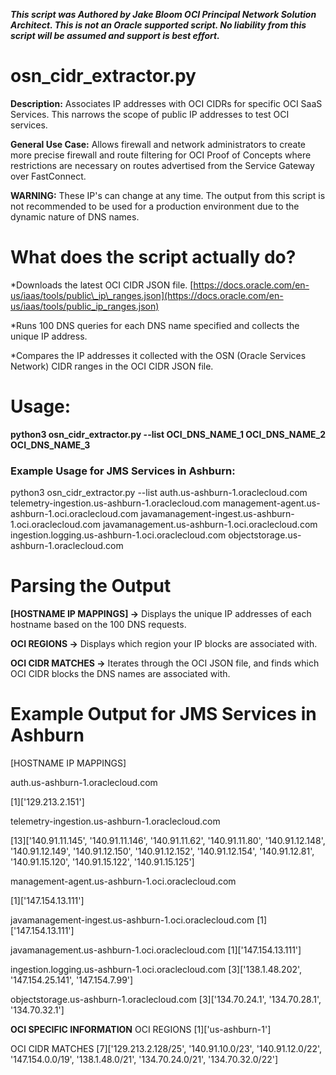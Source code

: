 ***This script was Authored by Jake Bloom OCI Principal Network Solution Architect. This is not an Oracle supported script. No liability from this script will be assumed and support is best effort.***

# osn\_cidr\_extractor.py

**Description:** Associates IP addresses with OCI CIDRs for specific OCI SaaS Services. This narrows the scope of public IP addresses to test OCI services.

**General Use Case:** Allows firewall and network administrators to create more precise firewall and route filtering for OCI Proof of Concepts where restrictions are necessary on routes advertised from the Service Gateway over FastConnect.

**WARNING:** These IP's can change at any time. The output from this script is not recommended to be used for a production environment due to the dynamic nature of DNS names.

# What does the script actually do?

*Downloads the latest OCI CIDR JSON file. [https://docs.oracle.com/en-us/iaas/tools/public\_ip\_ranges.json](https://docs.oracle.com/en-us/iaas/tools/public_ip_ranges.json)

*Runs 100 DNS queries for each DNS name specified and collects the unique IP address.

*Compares the IP addresses it collected with the OSN (Oracle Services Network) CIDR ranges in the OCI CIDR JSON file.

# Usage:

**python3 osn\_cidr\_extractor.py --list OCI\_DNS\_NAME\_1 OCI\_DNS\_NAME\_2 OCI\_DNS\_NAME_3**

### Example Usage for JMS Services in Ashburn:

python3 osn\_cidr\_extractor.py --list auth.us-ashburn-1.oraclecloud.com telemetry-ingestion.us-ashburn-1.oraclecloud.com management-agent.us-ashburn-1.oci.oraclecloud.com javamanagement-ingest.us-ashburn-1.oci.oraclecloud.com javamanagement.us-ashburn-1.oci.oraclecloud.com ingestion.logging.us-ashburn-1.oci.oraclecloud.com objectstorage.us-ashburn-1.oraclecloud.com

# Parsing the Output

**\[HOSTNAME IP MAPPINGS\] ->** Displays the unique IP addresses of each hostname based on the 100 DNS requests.

**OCI REGIONS ->** Displays which region your IP blocks are associated with.

**OCI CIDR MATCHES ->** Iterates through the OCI JSON file, and finds which OCI CIDR blocks the DNS names are associated with.

# **Example Output for JMS Services in Ashburn**

\[HOSTNAME IP MAPPINGS\]

auth.us-ashburn-1.oraclecloud.com

\[1\]\['129.213.2.151'\]

telemetry-ingestion.us-ashburn-1.oraclecloud.com

\[13\]\['140.91.11.145', '140.91.11.146', '140.91.11.62', '140.91.11.80', '140.91.12.148', '140.91.12.149', '140.91.12.150', '140.91.12.152', '140.91.12.154', '140.91.12.81', '140.91.15.120', '140.91.15.122', '140.91.15.125'\]

management-agent.us-ashburn-1.oci.oraclecloud.com

\[1\]\['147.154.13.111'\]

javamanagement-ingest.us-ashburn-1.oci.oraclecloud.com
\[1\]\['147.154.13.111'\]

javamanagement.us-ashburn-1.oci.oraclecloud.com
\[1\]\['147.154.13.111'\]

ingestion.logging.us-ashburn-1.oci.oraclecloud.com
\[3\]\['138.1.48.202', '147.154.25.141', '147.154.7.99'\]

objectstorage.us-ashburn-1.oraclecloud.com
\[3\]\['134.70.24.1', '134.70.28.1', '134.70.32.1'\]

**********OCI SPECIFIC INFORMATION**********
OCI REGIONS
\[1\]\['us-ashburn-1'\]

OCI CIDR MATCHES
\[7\]\['129.213.2.128/25', '140.91.10.0/23', '140.91.12.0/22', '147.154.0.0/19', '138.1.48.0/21', '134.70.24.0/21', '134.70.32.0/22'\]
